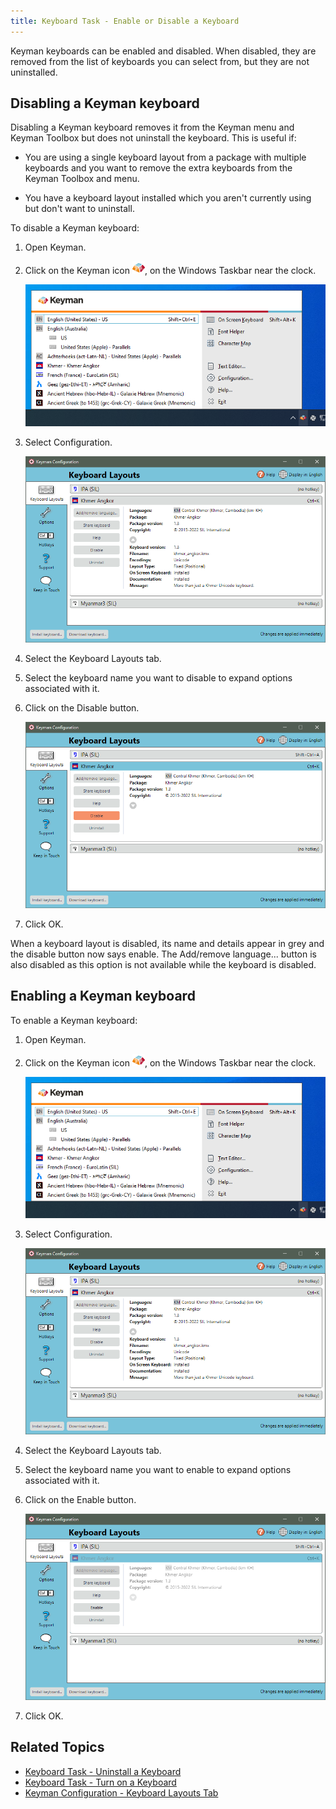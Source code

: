 ```yaml
---
title: Keyboard Task - Enable or Disable a Keyboard
---
```


Keyman keyboards can be enabled and disabled. When disabled, they are
removed from the list of keyboards you can select from, but they are
not uninstalled.

## Disabling a Keyman keyboard

Disabling a Keyman keyboard removes it from the Keyman menu and Keyman
Toolbox but does not uninstall the keyboard. This is useful if:

-   You are using a single keyboard layout from a package with multiple
    keyboards and you want to remove the extra keyboards from the Keyman
    Toolbox and menu.

-   You have a keyboard layout installed which you aren\'t currently
    using but don\'t want to uninstall.

To disable a Keyman keyboard:

1.  Open Keyman.

2.  Click on the Keyman icon ![](../desktop_images/icon-keyman.png), on the
    Windows Taskbar near the clock.

    ![](../desktop_images/menu.png)

3.  Select Configuration.

    ![](../desktop_images/tab-layout.png)

4.  Select the Keyboard Layouts tab.

5.  Select the keyboard name you want to disable to expand options associated with it.

6.  Click on the Disable button.

    ![](../desktop_images/tab-layout-disable.png)

7.  Click OK.

When a keyboard layout is disabled, its name and details appear in grey and the disable
button now says enable. The Add/remove language... button is also disabled as this option is 
not available while the keyboard is disabled.

## Enabling a Keyman keyboard

To enable a Keyman keyboard:

1.  Open Keyman.

2.  Click on the Keyman icon ![](../desktop_images/icon-keyman.png), on the
    Windows Taskbar near the clock.

    ![](../desktop_images/menu.png)

3.  Select Configuration.

    ![](../desktop_images/tab-layout.png)

4.  Select the Keyboard Layouts tab.

5.  Select the keyboard name you want to enable to expand options associated with it.

6.  Click on the Enable button.

    ![](../desktop_images/tab-layout-enable.png)

7.  Click OK.

## Related Topics

-   [Keyboard Task - Uninstall a Keyboard](uninstall-keyboard)
-   [Keyboard Task - Turn on a Keyboard](select-keyboard)
-   [Keyman Configuration - Keyboard Layouts Tab](config/keyboards)
